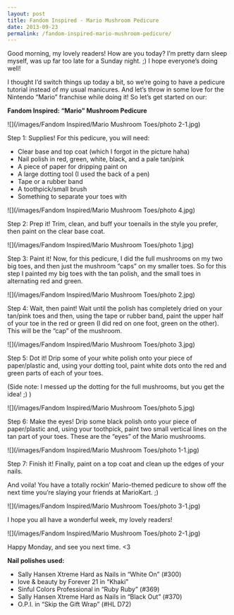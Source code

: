 ```yaml
---
layout: post
title: Fandom Inspired - Mario Mushroom Pedicure
date: 2013-09-23
permalink: /fandom-inspired-mario-mushroom-pedicure/
---
```


Good morning, my lovely readers! How are you today? I’m pretty darn sleep myself, was up far too late for a Sunday night. ;) I hope everyone’s doing well!

I thought I’d switch things up today a bit, so we’re going to have a pedicure tutorial instead of my usual manicures. And let’s throw in some love for the Nintendo “Mario” franchise while doing it! So let’s get started on our:

**Fandom Inspired: “Mario” Mushroom Pedicure**

![](/images/Fandom Inspired/Mario Mushroom Toes/photo 2-1.jpg)

Step 1: Supplies! For this pedicure, you will need:

- Clear base and top coat (which I forgot in the picture haha)
- Nail polish in red, green, white, black, and a pale tan/pink
- A piece of paper for dripping paint on
- A large dotting tool (I used the back of a pen)
- Tape or a rubber band
- A toothpick/small brush
- Something to separate your toes with

![](/images/Fandom Inspired/Mario Mushroom Toes/photo 4.jpg)

Step 2: Prep it! Trim, clean, and buff your toenails in the style you prefer, then paint on the clear base coat.

![](/images/Fandom Inspired/Mario Mushroom Toes/photo 1.jpg)

Step 3: Paint it! Now, for this pedicure, I did the full mushrooms on my two big toes, and then just the mushroom “caps” on my smaller toes. So for this step I painted my big toes with the tan polish, and the small toes in alternating red and green.

![](/images/Fandom Inspired/Mario Mushroom Toes/photo 2.jpg)

Step 4: Wait, then paint! Wait until the polish has completely dried on your tan/pink toes and then, using the tape or rubber band, paint the upper half of your toe in the red or green (I did red on one foot, green on the other). This will be the “cap” of the mushroom.

![](/images/Fandom Inspired/Mario Mushroom Toes/photo 3.jpg)

Step 5: Dot it! Drip some of your white polish onto your piece of paper/plastic and, using your dotting tool, paint white dots onto the red and green parts of each of your toes.

(Side note: I messed up the dotting for the full mushrooms, but you get the idea! ;) )

![](/images/Fandom Inspired/Mario Mushroom Toes/photo 5.jpg)

Step 6: Make the eyes! Drip some black polish onto your piece of paper/plastic and, using your toothpick, paint two small vertical lines on the tan part of your toes. These are the “eyes” of the Mario mushrooms.

![](/images/Fandom Inspired/Mario Mushroom Toes/photo 1-1.jpg)

Step 7: Finish it! Finally, paint on a top coat and clean up the edges of your nails.

And voila! You have a totally rockin’ Mario-themed pedicure to show off the next time you’re slaying your friends at MarioKart. ;)

![](/images/Fandom Inspired/Mario Mushroom Toes/photo 3-1.jpg)

I hope you all have a wonderful week, my lovely readers!

![](/images/Fandom Inspired/Mario Mushroom Toes/photo 2-1.jpg)

Happy Monday, and see you next time. <3

**Nail polishes used:**

- Sally Hansen Xtreme Hard as Nails in “White On” (#300)
- love & beauty by Forever 21 in “Khaki”
- Sinful Colors Professional in “Ruby Ruby” (#369)
- Sally Hansen Xtreme Hard as Nails in “Black Out” (#370)
- O.P.I. in “Skip the Gift Wrap” (#HL D72)